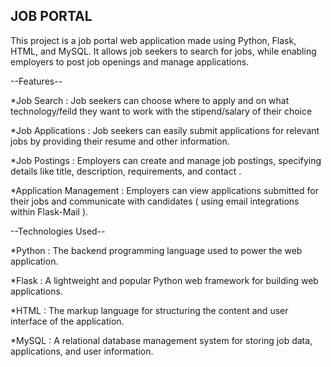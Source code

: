 ## JOB PORTAL
This project is a job portal web application made using Python, Flask, HTML, and MySQL. It allows job seekers to search for jobs, while enabling employers to post job openings and manage applications.

--Features--

*Job Search : Job seekers can choose where to apply and on what technology/feild they want to work with the stipend/salary of their choice

*Job Applications : Job seekers can easily submit applications for relevant jobs by providing their resume and other information.

*Job Postings : Employers can create and manage job postings, specifying details like title, description, requirements, and contact .

*Application Management : Employers can view applications submitted for their jobs and communicate with candidates ( using email integrations within Flask-Mail ).

--Technologies Used--

*Python : The backend programming language used to power the web application.

*Flask : A lightweight and popular Python web framework for building web applications.

*HTML : The markup language for structuring the content and user interface of the application.

*MySQL : A relational database management system for storing job data, applications, and user information.
